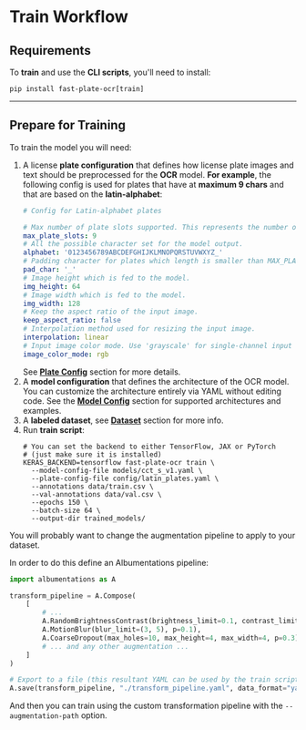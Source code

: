 # Train Workflow

## Requirements

To **train** and use the **CLI scripts**, you'll need to install:

```shell
pip install fast-plate-ocr[train]
```

---

## Prepare for Training

To train the model you will need:

1. A license **plate configuration** that defines how license plate images and text should be preprocessed for the **OCR** model.
   **For example**, the following config is used for plates that have at **maximum 9 chars** and that are based on the **latin-alphabet**:
    ```yaml
    # Config for Latin-alphabet plates

    # Max number of plate slots supported. This represents the number of model classification heads.
    max_plate_slots: 9
    # All the possible character set for the model output.
    alphabet: '0123456789ABCDEFGHIJKLMNOPQRSTUVWXYZ_'
    # Padding character for plates which length is smaller than MAX_PLATE_SLOTS. It should still be present in the alphabet.
    pad_char: '_'
    # Image height which is fed to the model.
    img_height: 64
    # Image width which is fed to the model.
    img_width: 128
    # Keep the aspect ratio of the input image.
    keep_aspect_ratio: false
    # Interpolation method used for resizing the input image.
    interpolation: linear
    # Input image color mode. Use 'grayscale' for single-channel input or 'rgb' for 3-channel input.
    image_color_mode: rgb
    ```
   See [**Plate Config**](config/plate_config.md) section for more details.
2. A **model configuration** that defines the architecture of the OCR model. You can customize the architecture entirely
   via YAML without editing code. See the [**Model Config**](config/model_config.md) section for supported architectures and examples.
3. A **labeled dataset**, see [**Dataset**](dataset.md) section for more info.
4. Run **train script**:
    ```shell
    # You can set the backend to either TensorFlow, JAX or PyTorch
    # (just make sure it is installed)
    KERAS_BACKEND=tensorflow fast-plate-ocr train \
      --model-config-file models/cct_s_v1.yaml \
      --plate-config-file config/latin_plates.yaml \
      --annotations data/train.csv \
      --val-annotations data/val.csv \
      --epochs 150 \
      --batch-size 64 \
      --output-dir trained_models/
    ```

You will probably want to change the augmentation pipeline to apply to your dataset.

In order to do this define an Albumentations pipeline:

```python
import albumentations as A

transform_pipeline = A.Compose(
    [
        # ...
        A.RandomBrightnessContrast(brightness_limit=0.1, contrast_limit=0.1, p=1),
        A.MotionBlur(blur_limit=(3, 5), p=0.1),
        A.CoarseDropout(max_holes=10, max_height=4, max_width=4, p=0.3),
        # ... and any other augmentation ...
    ]
)

# Export to a file (this resultant YAML can be used by the train script)
A.save(transform_pipeline, "./transform_pipeline.yaml", data_format="yaml")
```

And then you can train using the custom transformation pipeline with the `--augmentation-path` option.
